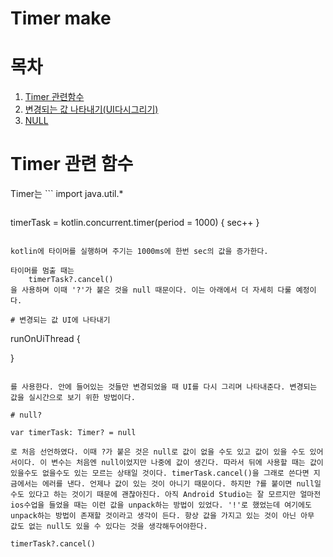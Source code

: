 # Timer make

# 목차
1. [Timer 관련함수](#timer-관련-함수)
2. [변경되는 값 나타내기(UI다시그리기)](#변경되는-값-ui에-나타내기)
3. [NULL](#null)


# Timer 관련 함수

Timer는 ``` 
import java.util.* 
``` 에 들어있다.

```
timerTask = kotlin.concurrent.timer(period = 1000) {
    sec++
}
```

kotlin에 타이머를 실행하며 주기는 1000ms에 한번 sec의 값을 증가한다. 

타이머를 멈출 때는
    timerTask?.cancel()
을 사용하며 이때 '?'가 붙은 것을 null 때문이다. 이는 아래에서 더 자세히 다룰 예정이다.

# 변경되는 값 UI에 나타내기

```
runOnUiThread {

}
```

를 사용한다. 안에 들어있는 것들만 변경되었을 때 UI를 다시 그리며 나타내준다. 변경되는 값을 실시간으로 보기 위한 방법이다.

# null?

var timerTask: Timer? = null

로 처음 선언하였다. 이때 ?가 붙은 것은 null로 값이 없을 수도 있고 값이 있을 수도 있어서이다. 이 변수는 처음엔 null이었지만 나중에 값이 생긴다. 따라서 뒤에 사용할 때는 값이 있을수도 없을수도 있는 모르는 상태일 것이다. timerTask.cancel()을 그래로 쓴다면 지금에서는 에러를 낸다. 언제나 값이 있는 것이 아니기 때문이다. 하지만 ?를 붙이면 null일 수도 있다고 하는 것이기 때문에 괜찮아진다. 아직 Android Studio는 잘 모르지만 얼마전 ios수업을 들었을 때는 이런 값을 unpack하는 방법이 있었다. '!'로 했었는데 여기에도 unpack하는 방법이 존재할 것이라고 생각이 든다. 항상 값을 가지고 있는 것이 아닌 아무 값도 없는 null도 있을 수 있다는 것을 생각해두어야한다.

timerTask?.cancel()